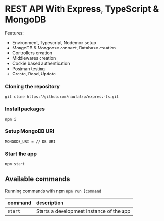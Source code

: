 # REST API With Express, TypeScript & MongoDB

Features:

-   Environment, Typescript, Nodemon setup
-   MongoDB & Mongoose connect, Database creation
-   Controllers creation
-   Middlewares creation
-   Cookie based authentication
-   Postman testing
-   Create, Read, Update

### Cloning the repository

```shell
git clone https://github.com/naufalzp/express-ts.git
```

### Install packages

```shell
npm i
```

### Setup MongoDB URI

```shell
MONGODB_URI = // DB URI
```

### Start the app

```shell
npm start
```

## Available commands

Running commands with npm `npm run [command]`

| command | description                              |
| :------ | :--------------------------------------- |
| `start` | Starts a development instance of the app |
